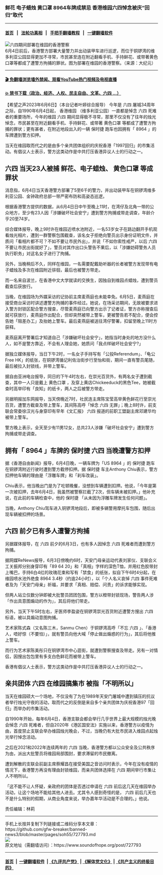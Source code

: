 ### 鲜花 电子蜡烛 黄口罩 8964车牌成禁忌 香港维园六四悼念被庆“回归”取代
------------------------

#### [首页](https://github.com/gfw-breaker/banned-news3/blob/master/README.md) &nbsp;&nbsp;|&nbsp;&nbsp; [法轮功真相](https://github.com/begood0513/basic/blob/master/README.md)  &nbsp;&nbsp;|&nbsp;&nbsp; [手把手翻墙教程](https://github.com/gfw-breaker/guides/wiki)  &nbsp;&nbsp;|&nbsp;&nbsp; [一键翻墙软件](https://github.com/gfw-breaker/nogfw/blob/master/README.md)  



<div><img alt="六四期间部署在维园的香港警察" src="https://img.soundofhope.org/2023-06/1686059503242.jpeg"/>
<br/><figcaption class="caption">
 6月4日前后，香港警方部署大量警力并出动装甲车进行巡逻，而位于铜锣湾的维多利亚公园显得更加不寻常，市民甚至连在附近翻看手机、手持鲜花、或带著黄色口罩等都成了遭警方拘捕的罪状。图为部署在维园的香港警察。（来源：大纪元）
</figcaption></div><hr/>

#### [ 🎬  免翻墙浏览墙外禁闻、观看YouTube热门视频及电视直播](https://github.com/gfw-breaker/HelloWorld)

#### [ 💥  禁书下载（政治、经济、人权、民主自由、文革、六四 ...）](https://github.com/gfw-breaker/books/blob/master/README.md)

<div><div class="Content__Wrapper sc-1bvya0-0 elmmKw article_body" data-checkusr="" itemprop="articleBody">
 <div id="post_place_1">
 </div>
 <p class="meta-top">
  <span class="meta">
   【希望之声2023年6月6日】（本台记者叶婷综合报导）
  </span>
  今年是
  <ok href="/term/2990">
   六四
  </ok>
  屠城34周年之际，自1990年6月4日起，
  <ok href="/term/50826">
   香港维园
  </ok>
  （维多利亚公园）一直都是悼念
  <ok href="/term/2990">
   六四
  </ok>
  死难者的重要场所，今年的维园
  <ok href="/term/2990">
   六四
  </ok>
  期间显得极不寻常，那里不仅没有了往年的烛光悼念，市民甚至在附近翻看手机、手持鲜花、或带著
  <ok href="/term/878006">
   黄色口罩
  </ok>
  等都成了遭警方拘捕的罪状；更有甚者，在附近地段出入的一辆
  <ok href="/term/2597">
   保时捷
  </ok>
  跑车也因拥有「
  <ok href="/term/4916">
   8964
  </ok>
  」的车牌遭到警方扣押。
 </p>
 <p>
  当天在维园取而代之的是由多个亲共团体组织的庆祝香港「1997回归」的市集活动。有倡议人士表示，警方这类动作是中共打压香港异议人士的行动之一。
 </p>
 <h2>
  <ok href="/term/2990">
   六四
  </ok>
  当天23人被捕 鲜花、电子蜡烛、
  <ok href="/term/878006">
   黄色口罩
  </ok>
  等成罪状
 </h2>
 <p>
  消息指，6月4日当天香港警方部署了5至6千的警力，并出动装甲车在铜锣湾维多利亚公园、金钟政府总部一带严密布防和高姿态巡逻。
 </p>
 <p>
  根据香港警方提供的数据，从6月4日日中午至晚上11时，在湾仔及北角一带的公众地方，至少有23人因「涉嫌破坏社会安宁」遭到警方拘捕或带走调查，年龄介乎20至74岁。
 </p>
 <p>
  综合媒体报导，晚上9时许在维园近喷水池附近，一名53岁女子在路边翻开手机观看烛光相片，遭到一群警察包围截查，该名女子拒绝向警员出示身份证明文件，并质问「看相片都不可？不如不要让市民外出」，并说「不如你索性戒严，以后
  <ok href="/term/2990">
   六四
  </ok>
  不要让市民出街就好了」，警员对其作出口头警告不果后，以「涉嫌妨碍警务人员执行职务」对这名女子进行了拘捕。
 </p>
 <p>
  另外，当晚稍后不久，同样在维园，一名需要配戴助听器的长者被警方发现带有电子蜡烛及多次在维园附近徘徊，最后也被警方带走。
 </p>
 <p>
  而一名来自波兰，在香港中文大学就读的交换生，因独自到维园点蜡烛，遭到警员截查后获放行。
 </p>
 <p>
  当晚，在维园场为外媒采访的记协前主席麦燕庭也未能幸免。6月5日，麦燕庭在接受商台采访时讲述遭警方拘捕的事件经过。她说，在场采访期间，无故被要求进入警方封锁区配合警方搜查，尽管麦燕庭已向警方出示了记者证，警方亦称搜查后就可获放行，麦燕庭作出配合，但却突然被带上警车，更被警告若不配合，便会控告她「阻差办工」及抬她上警车。最后麦燕庭被送往湾仔警署，扣留至晚上11时方获释。
 </p>
 <p>
  麦燕庭离开警署后才知道自己「涉嫌破坏社会安宁」，她指当时身处的地方没什么人，如不是警方靠近，不会有人理会她，她质问「我点样破坏社会安宁?」
 </p>
 <p>
  据独立媒体报导，当日下午2时，一名女子手持写有「公投Referendum」、「龟公Free HK」的纸张，在铜锣湾循记利佐治街步行至怡和街，期间一直有警员尾随，最后被拉入封锁线，并带上警车。
 </p>
 <p>
  据自由亚洲电台报导，同日的下午4时左右，在崇光百货外，有两名女子遭到截查，其中一人只是戴上
  <ok href="/term/878006">
   黄色口罩
  </ok>
  ，及穿上黄店Chickeeduck的黑色Tee，她被截查时高举印有「良知」的纸卡，两人之后被警方带走。
 </p>
 <p>
  另据明报加东网报导，当天傍晚近7时，社民连主席陈宝莹高举黄色鲜花行至崇光百货，遭警方截查及带上警车，其间陈高呼「悼念
  <ok href="/term/2990">
   六四
  </ok>
  无罪」；晚上8时许，前支联会常委徐汉光与身穿印有早年《文汇报》
  <ok href="/term/2990">
   六四
  </ok>
  报道的前职工盟副主席邓建华均被带上警车。
 </p>
 <p>
  警方晚上表示，全天至少有11男12女，总共23人涉嫌「破坏社会安宁」遭到警方拘捕或带走调查。
 </p>
 <h2>
  拥有「
  <ok href="/term/4916">
   8964
  </ok>
  」车牌的
  <ok href="/term/2597">
   保时捷
  </ok>
  <ok href="/term/2990">
   六四
  </ok>
  当晚遭警方扣押
 </h2>
 <p>
  据《香港自由新闻》报导，6月4日晚，一辆车牌为「US
  <ok href="/term/4916">
   8964
  </ok>
  」的
  <ok href="/term/2597">
   保时捷
  </ok>
  跑车在铜锣湾附近行驶时遭到警方截停扣押。据
  <ok href="/term/2597">
   保时捷
  </ok>
  车主Anthony Chiu表示，警方扣押他车辆的理由是「浮雕车牌」和「刹车改装」。
 </p>
 <p>
  Chiu表示，他当晚出门是为了吃顿晚餐，没想到车辆遭到扣押。他说，「今年是第一次被扣押，去年6月4日，我虽然被警察拦截了2次，但车辆未被扣押。」他补充说，在此前的车辆检查中，他的
  <ok href="/term/2597">
   保时捷
  </ok>
  「从未因为浮雕车牌发生任何问题」。
 </p>
 <p>
  当晚，Anthony Chiu驾车进入铜锣湾地段后，即被多辆警用摩托车包围，随后出现车辆被扣押的场景。
 </p>
 <h2>
  <ok href="/term/2990">
   六四
  </ok>
  前夕已有多人遭警方拘捕
 </h2>
 <p>
  另据媒体报导，在
  <ok href="/term/2990">
   六四
  </ok>
  前夕的6月3日，也有多人因悼念
  <ok href="/term/2990">
   六四
  </ok>
  死难者而遭到警方拘捕。
 </p>
 <p>
  据网媒ReNews报导，6月3日傍晚约6时，天安门母亲运动代表刘家仪、支联会义工关振邦分别身穿印有「89 64 20」和「真相」字样的深色T恤，并用红色胶带封上嘴巴，手持6白4红的玫瑰花束和写有「禁食」的纸张，拟自下午6时4分起，在维园喷水池外绝食
  <ok href="/term/4916">
   8964
  </ok>
  3.4秒（约逾24小时），以「个人名义哀悼
  <ok href="/term/2990">
   六四
  </ok>
  事件死难者及为「天安门母亲」祈福，并要求「真相、赔偿、问责」的诉求能够实现。
 </p>
 <p>
  但两人站立仅数分钟即被大批警员团团包围，警方以橙带封锁现场，警告两人涉「作出具意图煽动的作为」，其后将他们带走。
 </p>
 <p>
  另外，当天下午5时左右，牙医师李盈姿在铜锣湾崇光百货附近遭警方搜出
  <ok href="/term/2990">
   六四
  </ok>
  标语，被以具煽动意图拘捕。
 </p>
 <p>
  艺术家陈式森（又名陈三木，Sanmu Chen）于铜锣湾高呼「不忘
  <ok href="/term/2990">
   六四
  </ok>
  」、「香港人，唔好惊（不要怕）」，就有警员向他大喊「停止做出煽惑的行为」，其后将他推上警车。
 </p>
 <p>
  而行为艺术家陈美彤只在铜锣湾市中心逛街，就遭到警察搜查及带走。另有一对情侣，因搜出包包里有多支白色鲜花而被带上警车。
 </p>
 <p>
  香港有倡议人士表示，警方这类动作是中共打压香港异议人士的行动之一。
 </p>
 <h2>
  亲共团体
  <ok href="/term/2990">
   六四
  </ok>
  在维园搞集市 被指「不明所以」
 </h2>
 <p>
  当天在维园硕大一个场地，不仅没有了为在1989年天安门屠城中遭到镇压的抗议者举行烛光守夜的活动，取而代之的反倒是来自多个亲共团体为庆祝香港97「回归」而举办的市集活动。
 </p>
 <p>
  自1990年开始，每年6月4日，香港支联会都会举行几乎世界上最大规模的烛光晚会悼念
  <ok href="/term/2990">
   六四
  </ok>
  死难者，但自2020年《港区国安法》实施以来，香港警方以疫情为由，首度禁止支联会举办维园烛光晚会，不过，当晚仍有大批市民进入维园点起烛光举行悼念活动。
 </p>
 <p>
  之后在2021和2022年连续两年的
  <ok href="/term/2990">
   六四
  </ok>
  当晚，香港警方都以公众安全及公共秩序为由，派出大批警员将维园局部围封，要求滞留的市民撤离。
 </p>
 <p>
  遭到解散的支联会前副主席蔡耀昌在接受美国之音访问时表示，今年在没有疫情的情况下，香港警方再没有理由封锁维园，而亲共团体选择在
  <ok href="/term/2990">
   六四
  </ok>
  期间举行市集让人不明所以。
 </p>
 <p>
  「这不能不让人怀疑，亲政府的团体是否透过申请在
  <ok href="/term/2990">
   六四
  </ok>
  前后这几天在维园举办活动，让这个场地不能给其他人进去。尤其令人感到奇怪的是，
  <ok href="/term/2990">
   六四
  </ok>
  前后几天也不是什么特别的假期，从商业角度来说，举办嘉年华活动是不合理的。」他说。
 </p>
 <p>
 </p>
 <p class="meta-btm">
  责任编辑：林莉
 </p>
</div>
</div>
<hr/>
手机上长按并复制下列链接或二维码分享本文章：<br/>
https://github.com/gfw-breaker/banned-news3/blob/master/pages/soh55/727793.md <br/>
<a href='https://github.com/gfw-breaker/banned-news3/blob/master/pages/soh55/727793.md'><img src='https://github.com/gfw-breaker/banned-news3/blob/master/pages/soh55/727793.md.png'/></a> <br/>
原文地址（需翻墙访问）：https://www.soundofhope.org/post/727793


------------------------
#### [首页](https://github.com/gfw-breaker/banned-news3/blob/master/README.md) &nbsp;|&nbsp; [一键翻墙软件](https://github.com/gfw-breaker/nogfw/blob/master/README.md) &nbsp;| [《九评共产党》](https://github.com/gfw-breaker/9ping.md/blob/master/README.md#九评之一评共产党是什么) | [《解体党文化》](https://github.com/gfw-breaker/jtdwh.md/blob/master/README.md) | [《共产主义的终极目的》](https://github.com/gfw-breaker/gczydzjmd.md/blob/master/README.md)


<img src='http://gfw-breaker.win/banned-news3/pages/soh55/727793.md' width='0px' height='0px'/>